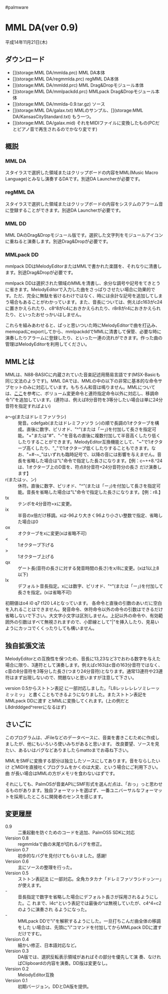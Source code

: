 #palmware


# MML DA(ver 0.9)

平成14年11月21日(木)


## ダウンロード

* [](storage:MML DA/mmlda.prc) MML DA本体
* [](storage:MML DA/regmmlda.prc) regMML DA本体
* [](storage:MML DA/mmldd.prc) MML Drag&Dropモジュール本体
* [](storage:MML DA/mmlpackdd.prc) MMLpack Drag&Dropモジュール本体
* [](storage:MML DA/mmlda-0.9.tar.gz) ソース
* [](storage:MML DA/galax.txt) MMLのサンプル、[](storage:MML DA/KansasCityStandard.txt) もう一つ。
* [](storage:MML DA/galax.mid) それをMIDIファイルに変換したもの(PCだとピアノ音で再生されるのでかなり変です)

## 概説


### MML DA

スタイラスで選択した領域またはクリップボードの内容をMML(Music Macro Language)とみなし演奏するDAです。別途DA Launcherが必要です。


### regMML DA

スタイラスで選択した領域またはクリップボードの内容をシステムのアラーム音に登録することができます。別途DA Launcherが必要です。


### MML DD

MML DAのDrag&Dropモジュール版です。選択した文字列をモジュールアイコンに重ねると演奏します。別途Drag&Dropが必要です。


### MMLpack DD

mmlpack DDはMelodyEditorまたはMMLで書かれた楽譜を、それなりに清書します。別途Drag&Dropが必要です。



mmlpack DDは選択された領域のMMLを清書し、余分な調号や記号をてきとうに省きます。MelodyEditorで入力した曲をさっぱりさせたい場合に効果的です。ただ、完全に無駄を省けるわけではなく、時には余計な記号を追加してしまう場合もあることがわかっています。また、音長については、例えばc163がc24に置きかえられたり、c8^8がc4におきかえられたり、r8r8がr4におきかえられたり、といったおせっかいはしません。



これらを組みあわせると、ぱっと思いついた時にMelodyEditorで曲を打込み、memopadにexportしてから、mmlpackddでMMLに清書して保管、必要な時に演奏したりアラームに登録したり、といった一連の流れができます。作った曲の管理はMelodyEditorを利用してください。


## MMLとは

MMLは、N88-BASICに内蔵されていた音楽記述用簡易言語です(MSX-Basicも同じ文法のようです)。MML DAでは、MMLの中の以下の非常に基本的な命令サブセットのみに対応しています。もちろん和音は鳴りません。MMLについては、[ここ](http://www2u.biglobe.ne.jp/%7Ealbelt/n88/mml)を参考に、ボリューム変更命令と連符指定命令以外に対応し、移調命令"i"を追加しています。(連符は、例えば8分音符を3等分したい場合は単に24分音符を指定すればよい)

<dl>
  <dt>a〜g(またはドレミファソラシ)</dt><dd>発音。cdefgab(またはドレミファソラ シ)の順で長調の1オクターブを構成。直後に数字、ピリオド、"^"(または「ー」)を付加して長さを指定可能。"+"または"#"、"-"を音名の直後に複数付加して半音高くしたり低くしたりすることができます。MelodyEditor互換機能として、"~"で1オクターブ高くしたり、"_"で1オクターブ低くしたりすることもできます。なお、"+#-~_"はいずれも臨時記号で、以降の音には影響を与えません。音長を省略した場合は"L"命令で指定した長さになります。【例：c~++8.^24 は、1オクターブ上のD音を、符点8分音符+24分音符分の長さ だけ演奏します】
</dd>
  <dt>r(またはッ、ン)</dt><dd>休符。直後に数字、ピリオド、"^"(または「ー」)を付加して長さを指定可能。音長を省略した場合は"L"命令で指定した長さになります。【例：r8.】
</dd>
  <dt>tx</dt><dd>テンポを4分音符=xに変更。
</dd>
  <dt>ix</dt><dd>半音のx倍だけ移調。xは-96より大きく96より小さい整数で指定、省略した場合は0
</dd>
  <dt>ox</dt><dd>オクターブをxに変更(xは省略不可)
</dd>
  <dt><</dt><dd>1オクターブ下げる
</dd>
  <dt>></dt><dd>1オクターブ上げる
</dd>
  <dt>qx</dt><dd>ゲート長(音符の長さに対する発音時間の長さ)をx/8に変更。(xは1以上8以下)
</dd>
  <dt>lx</dt><dd>デフォルト音長指定。xには数字、ピリオド、"^"(または「ー」)を付加して長さを指定。(xは省略不可)
</dd>
</dl>
初期値はo4 i0 q7 t120 L4となっています。 各命令と直後の引数のあいだに空白を入れることはできません。発音命令、休符命令以外の命令の引数はできるだけ省略しないで下さい。大文字小文字は区別しません。上記以外の命令や、有効範囲外の引数はすべて無視されますので、小節線として"|"を挿入したり、見易いようにカッコでくくったりしても構いません。


## 独自拡張文法

MelodyEditorとの互換性を保つため、音長に13,23など3でおわる数字を与えた場合に限り、3連符として演奏します。例えばc163はc音の163分音符ではなく、c音の8分音符を3等分した長さ(つまり24分音符)となります。通常13連符や23連符はまず出現しないので、問題ないと思いますが注意して下さい。



version 0.5からストトン表記 に一部対応しました。「L8レッレレレソミレーッミッミッ」 と書くこともできるようになりました。またストトン表記をMMLpack DDに渡す とMMLに変換してくれます。(上の例だとL8drdddged^rererになるはず)


## さいごに

このプログラムは、JFileなどのデータベースに、音楽を書きこむために作成しましたが、他にもいろいろ使いみちがあると思います。 改良要望、ソースを見たい、あるいはバグなどありましたらmattoまでお尋ね下さい。



MMLをSMFに変換する部分は独立したソースにしてあります。音をならしたいけ どMIDIを直接吐くプログラムをかくのは大変、という場合にご利用下さい。曲 が長い場合はMMLの方がメモリを食わないはずです。



それにしても、PalmOSが音楽APIにSMF形式を選んだ点は、「おっ」っと思わせ るものがあります。独自フォーマットを選ばず、一番ユニバーサルなフォーマットを採用したところに開発者のセンスを感じます。


## 変更履歴

<dl>
  <dt>0.9</dt><dd>二重起動を防ぐためのコードを追加、PalmOS5 SDKに対応
</dd>
  <dt>Version 0.8</dt><dd>regmmldaで曲の末尾が切れるバグを修正。
</dd>
  <dt>Version 0.7</dt><dd>初歩的なバグを見付けてもらいました。感謝!
</dd>
  <dt>Version 0.6</dt><dd>主にソースの整理を行った。
</dd>
  <dt>Version 0.5</dt><dd>ストトン表記法 に一部対応。全角カタカナ「ドレミファソラシドッンー」が使えます。
</dd>
  <dt>-</dt><dd>音長指定で数字を省略した場合にデフォルト長さが採用されるようにした。こ れまで、l4c^という表記では最後の^は無視していたが、c4^4=c2のように演奏され るようになった。
</dd>
  <dt>-</dt><dd>MMLpack DDで"i"を解釈するようにした。一旦打ちこんだ曲全体の移調をした い場合は、先頭に"i"コマンドを付加してからMMLpack DDに渡すだけですむ。
</dd>
  <dt>Version 0.4</dt><dd>細かい修正、日本語対応など。
</dd>
  <dt>Version 0.3</dt><dd>DA版では、選択反転表示領域があればその部分を優先して演 奏、なければClipboardの内容を演奏。DD版は変更なし。
</dd>
  <dt>Version 0.2</dt><dd>MelodyEditor互換
</dd>
  <dt>Version 0.1</dt><dd>初期バージョン。DDとDA版を提供。
</dd>
</dl>




